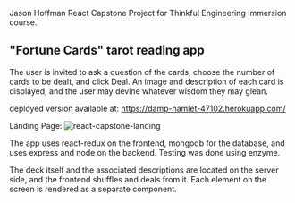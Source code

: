 Jason Hoffman React Capstone Project for Thinkful Engineering Immersion course.

## "Fortune Cards" tarot reading app

The user is invited to ask a question of the cards, choose the number of cards to be dealt, and click Deal.
An image and description of each card is displayed, and the user may devine whatever wisdom they may glean.


deployed version available at: 
https://damp-hamlet-47102.herokuapp.com/

Landing Page:
![react-capstone-landing](https://user-images.githubusercontent.com/42702189/52884666-7222a400-3123-11e9-8ff0-57e356c5ec26.png)


The app uses react-redux on the frontend, mongodb for the database, and uses express and node on the backend.
Testing was done using enzyme.

The deck itself and the associated descriptions are located on the server side, and the frontend shuffles and deals from it.
Each element on the screen is rendered as a separate component.
